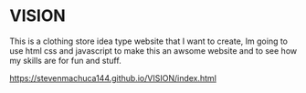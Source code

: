# VISION

This is a clothing store idea type website that I want to create, Im going to use html css and javascript to 
make this an awsome website and to see how my skills are for fun and stuff.

https://stevenmachuca144.github.io/VISION/index.html
